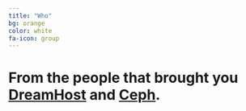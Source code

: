 ```yaml
---
title: "Who"
bg: orange
color: white 
fa-icon: group 
---
```


# From the people that brought you [DreamHost](http://dreamhost.com) and [Ceph](http://ceph.com). 
